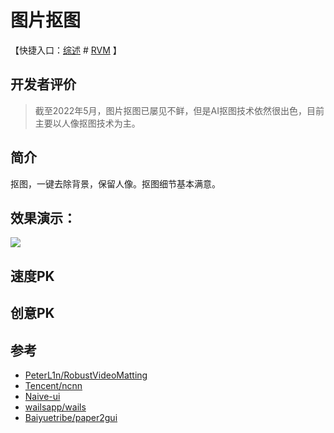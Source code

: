 # 图片抠图

【快捷入口：[综述](readme.md) # [RVM](rvm_gui.md) 】

## 开发者评价
> 截至2022年5月，图片抠图已屡见不鲜，但是AI抠图技术依然很出色，目前主要以人像抠图技术为主。
## 简介

抠图，一键去除背景，保留人像。抠图细节基本满意。

## 效果演示：

![](https://github.com/PeterL1n/RobustVideoMatting/raw/master/documentation/image/showreel.gif)

## 速度PK


## 创意PK



## 参考

- [PeterL1n/RobustVideoMatting](https://github.com/PeterL1n/RobustVideoMatting)
- [Tencent/ncnn](https://github.com/Tencent/ncnn)
- [Naive-ui](https://www.naiveui.com/zh-CN/os-theme)
- [wailsapp/wails](https://github.com/wailsapp/wails)
- [Baiyuetribe/paper2gui](https://github.com/Baiyuetribe/paper2gui)